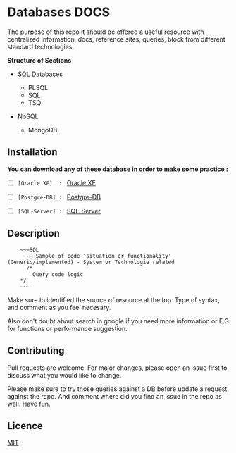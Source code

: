 # Databases DOCS 
 The purpose of this repo it should be offered a useful resource with centralized information, docs, reference sites, queries, block from different standard technologies. 
 
 **Structure of Sections** 
 - SQL Databases
    - PLSQL
    - SQL
    - TSQ
    
- NoSQL 
    - MongoDB 
    
    
## Installation
**You can download any of these database in order to make some practice :**
- [ ] `[Oracle XE]  : ` [Oracle XE](https://www.oracle.com/database/technologies/xe-downloads.html)
- [ ] `[Postgre-DB] : ` [Postgre-DB](https://www.postgresql.org/download/)
- [ ] `[SQL-Server] : ` [SQL-Server](https://www.microsoft.com/es-es/sql-server/sql-server-downloads)
 


## Description   
```
	~~~SQL  
	  -- Sample of code 'situation or functionality' (Generic/implemented) - System or Technologie related
      /* 
        Query code logic 
    */
	~~~
```

Make sure to identified the source of resource at the top. 
Type of syntax, and comment as you feel necesary. 

Also don't doubt about search in google if you need more information or E.G for functions or performance suggestion.
 
 

## Contributing 
 Pull requests are welcome. For major changes, please open an issue first to discuss what you would like to change. 
 
 Please make sure to try those queries against a DB before update a request against the repo. And comment where did you find an issue in the repo as well. Have fun.
 
 ## Licence 
[MIT](https://choosealicence.com/licenses/mit/) 
